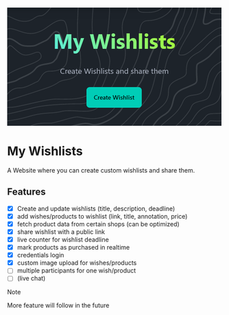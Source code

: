 ![MyWishlist Hero](./.github/assets/MyWishlist-Hero.png)
# My Wishlists
A Website where you can create custom wishlists and share them.

## Features
- [x] Create and update wishlists (title, description, deadline)
- [x] add wishes/products to wishlist (link, title, annotation, price)
- [x] fetch product data from certain shops (can be optimized)
- [x] share wishlist with a public link
- [x] live counter for wishlist deadline
- [x] mark products as purchased in realtime
- [x] credentials login
- [x] custom image upload for wishes/products
- [ ] multiple participants for one wish/product
- [ ] (live chat)

> [!NOTE]
> More feature will follow in the future
